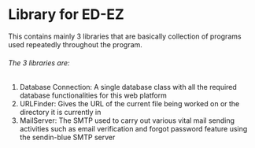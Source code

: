 # Library for ED-EZ

This contains mainly 3 libraries that are basically collection of programs used repeatedly throughout the program.

###### The 3 libraries are:

1) Database Connection: A single database class with all the required database functionalities for this web platform
2)  URLFinder: Gives the URL of the current file being worked on or the directory it is currently in
3)  MailServer: The SMTP used to carry out various vital mail sending activities such as email verification and forgot password feature using the sendin-blue SMTP server
